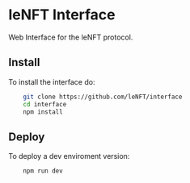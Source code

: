 # leNFT Interface

Web Interface for the leNFT protocol.


## Install

To install the interface do:

```bash
    git clone https://github.com/leNFT/interface
    cd interface
    npm install
```

## Deploy

To deploy a dev enviroment version:

```bash
    npm run dev
```



